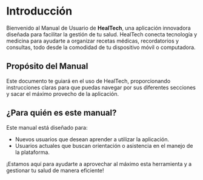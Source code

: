 # Introducción

Bienvenido al Manual de Usuario de **HealTech**, una aplicación innovadora diseñada para facilitar la gestión de tu salud. HealTech conecta tecnología y medicina para ayudarte a organizar recetas médicas, recordatorios y consultas, todo desde la comodidad de tu dispositivo móvil o computadora.

## Propósito del Manual
Este documento te guiará en el uso de HealTech, proporcionando instrucciones claras para que puedas navegar por sus diferentes secciones y sacar el máximo provecho de la aplicación.

## ¿Para quién es este manual?
Este manual está diseñado para:
- Nuevos usuarios que desean aprender a utilizar la aplicación.
- Usuarios actuales que buscan orientación o asistencia en el manejo de la plataforma.

¡Estamos aquí para ayudarte a aprovechar al máximo esta herramienta y a gestionar tu salud de manera eficiente!
